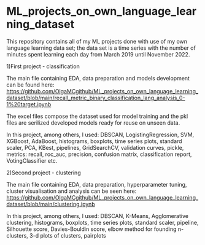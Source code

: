 # ML_projects_on_own_language_learning_dataset
This repository contains all of my ML projects done with use of my own language learning data set; the data set is a time series with the number of minutes spent learning  each day from March 2019 until November 2022.

1)First project - classification

The main file containing EDA, data preparation and models development can be found here:
https://github.com/OlgaMCgithub/ML_projects_on_own_language_learning_dataset/blob/main/recall_metric_binary_classification_lang_analysis_0-1%20target.ipynb

The excel files compose the dataset used for model training and the pkl files are serilized developed models ready for reuse on unseen data.

In this project, among others, I used: 
DBSCAN, LogistingRegression, SVM, XGBoost, AdaBoost, histograms, boxplots, time series plots, standard scaler, PCA, KBest, pipelines, GridSearchCV,  validation curves, pickle,
metrics: recall, roc_auc, precision, confusion matrix, classification report, VotingClassifier etc.

2)Second project - clustering

The main file containing EDA, data preparation, hyperparameter tuning, cluster visualisation and analysis can be seen here:
https://github.com/OlgaMCgithub/ML_projects_on_own_language_learning_dataset/blob/main/clustering.ipynb

In this project, among others, I used: 
DBSCAN, K-Means, Agglomerative clustering, histograms, boxplots, time series plots, standard scaler, pipeline, Silhouette score, Davies-Bouldin score, elbow method for founding n-clusters, 3-d plots of clusters, pairplots

